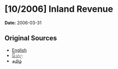 # [10/2006] Inland Revenue

**Date:** 2006-03-31

## Original Sources

- [English](https://documents.gov.lk/view/acts/2006/3/10-2006_E.pdf)
- [සිංහල](https://documents.gov.lk/view/acts/2006/3/10-2006_S.pdf)
- [தமிழ்](https://documents.gov.lk/view/acts/2006/3/10-2006_T.pdf)

